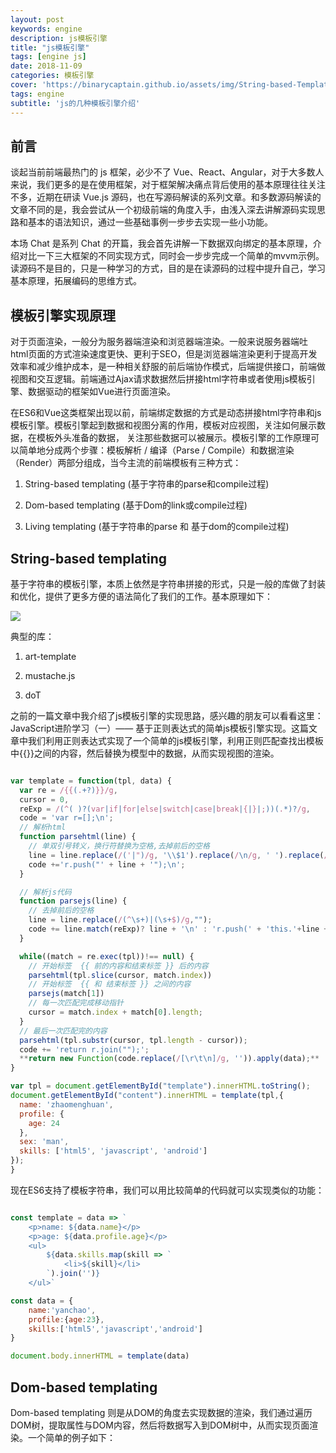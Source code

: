 ```yaml
---
layout: post
keywords: engine
description: js模板引擎
title: "js模板引擎"
tags: [engine js]
date: 2018-11-09
categories: 模板引擎
cover: 'https://binarycaptain.github.io/assets/img/String-based-Template.png'
tags: engine
subtitle: 'js的几种模板引擎介绍'
---
```


## 前言

谈起当前前端最热门的 js 框架，必少不了 Vue、React、Angular，对于大多数人来说，我们更多的是在使用框架，对于框架解决痛点背后使用的基本原理往往关注不多，近期在研读 Vue.js 源码，也在写源码解读的系列文章。和多数源码解读的文章不同的是，我会尝试从一个初级前端的角度入手，由浅入深去讲解源码实现思路和基本的语法知识，通过一些基础事例一步步去实现一些小功能。

本场 Chat 是系列 Chat 的开篇，我会首先讲解一下数据双向绑定的基本原理，介绍对比一下三大框架的不同实现方式，同时会一步步完成一个简单的mvvm示例。读源码不是目的，只是一种学习的方式，目的是在读源码的过程中提升自己，学习基本原理，拓展编码的思维方式。

## 模板引擎实现原理

对于页面渲染，一般分为服务器端渲染和浏览器端渲染。一般来说服务器端吐html页面的方式渲染速度更快、更利于SEO，但是浏览器端渲染更利于提高开发效率和减少维护成本，是一种相关舒服的前后端协作模式，后端提供接口，前端做视图和交互逻辑。前端通过Ajax请求数据然后拼接html字符串或者使用js模板引擎、数据驱动的框架如Vue进行页面渲染。

在ES6和Vue这类框架出现以前，前端绑定数据的方式是动态拼接html字符串和js模板引擎。模板引擎起到数据和视图分离的作用，模板对应视图，关注如何展示数据，在模板外头准备的数据， 关注那些数据可以被展示。模板引擎的工作原理可以简单地分成两个步骤：模板解析 / 编译（Parse / Compile）和数据渲染（Render）两部分组成，当今主流的前端模板有三种方式：

1. String-based templating (基于字符串的parse和compile过程)

2. Dom-based templating (基于Dom的link或compile过程)

3. Living templating (基于字符串的parse 和 基于dom的compile过程)

## String-based templating

基于字符串的模板引擎，本质上依然是字符串拼接的形式，只是一般的库做了封装和优化，提供了更多方便的语法简化了我们的工作。基本原理如下：

![](https://binarycaptain.github.io/assets/img/String-based-Template.png)

典型的库：

1. art-template

2. mustache.js

3. doT

之前的一篇文章中我介绍了js模板引擎的实现思路，感兴趣的朋友可以看看这里：JavaScript进阶学习（一）—— 基于正则表达式的简单js模板引擎实现。这篇文章中我们利用正则表达式实现了一个简单的js模板引擎，利用正则匹配查找出模板中{{}}之间的内容，然后替换为模型中的数据，从而实现视图的渲染。

```javascript

var template = function(tpl, data) {
  var re = /{{(.+?)}}/g,
  cursor = 0,
  reExp = /(^( )?(var|if|for|else|switch|case|break|{|}|;))(.*)?/g,
  code = 'var r=[];\n';
  // 解析html
  function parsehtml(line) {
    // 单双引号转义，换行符替换为空格,去掉前后的空格
    line = line.replace(/('|")/g, '\\$1').replace(/\n/g, ' ').replace(/(^\s+)|(\s+$)/g,"");
    code +='r.push("' + line + '");\n';
  }

  // 解析js代码		
  function parsejs(line) {   
    // 去掉前后的空格
    line = line.replace(/(^\s+)|(\s+$)/g,"");
    code += line.match(reExp)? line + '\n' : 'r.push(' + 'this.'+line + ');\n';
  }	

  while((match = re.exec(tpl))!== null) {
    // 开始标签  {{ 前的内容和结束标签 }} 后的内容
    parsehtml(tpl.slice(cursor, match.index))
    // 开始标签  {{ 和 结束标签 }} 之间的内容
    parsejs(match[1])
    // 每一次匹配完成移动指针
    cursor = match.index + match[0].length;
  }
  // 最后一次匹配完的内容
  parsehtml(tpl.substr(cursor, tpl.length - cursor));
  code += 'return r.join("");';
  **return new Function(code.replace(/[\r\t\n]/g, '')).apply(data);**
}

var tpl = document.getElementById("template").innerHTML.toString();
document.getElementById("content").innerHTML = template(tpl,{
  name: 'zhaomenghuan',
  profile: { 
    age: 24 
  },
  sex: 'man',
  skills: ['html5', 'javascript', 'android']
});
}

```

现在ES6支持了模板字符串，我们可以用比较简单的代码就可以实现类似的功能：

```javascript

const template = data => `
	<p>name: ${data.name}</p>
	<p>age: ${data.profile.age}</p>
	<ul>
		${data.skills.map(skill => `
			<li>${skill}</li>
		`).join('')}
	</ul>`

const data = {
	name:'yanchao',
	profile:{age:23},
	skills:['html5','javascript','android']
}

document.body.innerHTML = template(data)

```

## Dom-based templating

Dom-based templating 则是从DOM的角度去实现数据的渲染，我们通过遍历DOM树，提取属性与DOM内容，然后将数据写入到DOM树中，从而实现页面渲染。一个简单的例子如下：




















